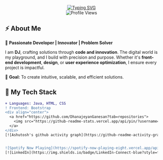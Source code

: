 <div align="center">
  <a href="https://readme-typing-svg.demolab.com?font=Fira+Code&weight=600&size=28&pause=1000&color=FFD700&center=true&vCenter=true&multiline=true&repeat=false&width=500&height=50&lines=DHANAJEYAN+GANESAN" target="_blank">
    <img src="https://readme-typing-svg.demolab.com?font=Fira+Code&weight=600&size=28&pause=1000&color=FFD700&center=true&vCenter=true&multiline=true&repeat=false&width=500&height=50&lines=DHANAJEYAN+GANESAN" alt="Typing SVG" />
  </a>
  <br>
  <img src="https://komarev.com/ghpvc/?username=DhanajeyanGanesan&label=Profile%20Views&color=FFD700&style=flat" alt="Profile Views">
</div>  

## ⚡ About Me  
🚀 **Passionate Developer | Innovator | Problem Solver**

I am **DJ**, crafting solutions through **code and innovation**. The digital world is my playground, and I build with precision and purpose. Whether it's **front-end development**, **design**, or **user experience optimization**, I ensure every project is impactful.

🎯 **Goal:** To create intuitive, scalable, and efficient solutions.

## 🚀 My Tech Stack  
```diff
+ Languages: Java, HTML, CSS
! Frontend: Bootstrap
<div align="center">
  <a href="https://github.com/DhanajeyanGanesan?tab=repositories">
    <img src="https://github-readme-stats.vercel.app/api/pin/?username=DhanajeyanGanesan&repo=my-cool-project&theme=dark&hide_border=true&title_color=FFD700&icon_color=FF4500" alt="Featured Repo" />
  </a>
</div>
[![Ashutosh's github activity graph](https://github-readme-activity-graph.cyclic.app/graph?username=DhanajeyanGanesan&theme=react-dark)](https://github.com/ashutosh00710/github-readme-activity-graph)


![Spotify Now Playing](https://spotify-now-playing-eight.vercel.app/api/spotify-playing)
[![LinkedIn](https://img.shields.io/badge/LinkedIn-Connect-blue?style=for-the-badge&logo=linkedin)](https://www.linkedin.com/in


